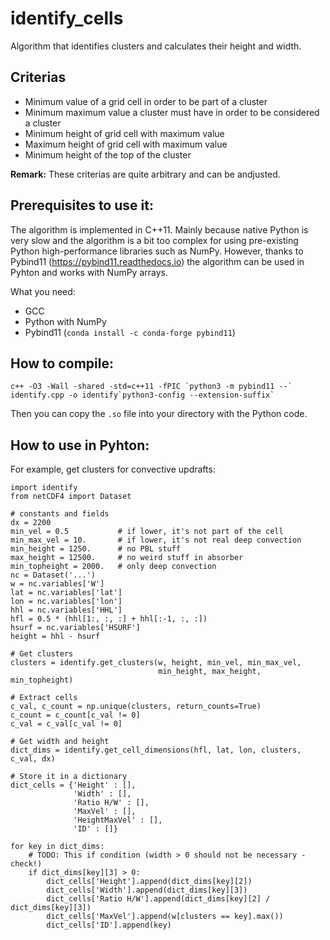# identify_cells

Algorithm that identifies clusters and calculates their height and width.

## Criterias
*  Minimum value of a grid cell in order to be part of a cluster
*  Minimum maximum value a cluster must have in order to be considered a cluster
*  Minimum height of grid cell with maximum value
*  Maximum height of grid cell with maximum value
*  Minimum height of the top of the cluster

**Remark:** These criterias are quite arbitrary and can be andjusted.

## Prerequisites to use it:
The algorithm is implemented in C++11. Mainly because native Python is very slow and the algorithm is a bit too complex for using pre-existing Python high-performance libraries such as NumPy. However, thanks to Pybind11 (https://pybind11.readthedocs.io) the algorithm can be used in Pyhton and works with NumPy arrays.

What you need:
*  GCC
*  Python with NumPy
*  Pybind11 (`conda install -c conda-forge pybind11`)

## How to compile:
```
c++ -O3 -Wall -shared -std=c++11 -fPIC `python3 -m pybind11 --` identify.cpp -o identify`python3-config --extension-suffix`
```
Then you can copy the `.so` file into your directory with the Python code.

## How to use in Pyhton:
For example, get clusters for convective updrafts:
```
import identify
from netCDF4 import Dataset

# constants and fields
dx = 2200
min_vel = 0.5           # if lower, it's not part of the cell
min_max_vel = 10.       # if lower, it's not real deep convection
min_height = 1250.      # no PBL stuff
max_height = 12500.     # no weird stuff in absorber
min_topheight = 2000.   # only deep convection
nc = Dataset('...')
w = nc.variables['W']
lat = nc.variables['lat']
lon = nc.variables['lon']
hhl = nc.variables['HHL']
hfl = 0.5 * (hhl[1:, :, :] + hhl[:-1, :, :])
hsurf = nc.variables['HSURF']
height = hhl - hsurf

# Get clusters
clusters = identify.get_clusters(w, height, min_vel, min_max_vel,
                                 min_height, max_height, min_topheight)

# Extract cells
c_val, c_count = np.unique(clusters, return_counts=True)
c_count = c_count[c_val != 0]
c_val = c_val[c_val != 0]

# Get width and height
dict_dims = identify.get_cell_dimensions(hfl, lat, lon, clusters, c_val, dx)

# Store it in a dictionary
dict_cells = {'Height' : [],
              'Width' : [],
              'Ratio H/W' : [],
              'MaxVel' : [],
              'HeightMaxVel' : [],
              'ID' : []}

for key in dict_dims:                               
    # TODO: This if condition (width > 0 should not be necessary - check!)
    if dict_dims[key][3] > 0:
        dict_cells['Height'].append(dict_dims[key][2])
        dict_cells['Width'].append(dict_dims[key][3])
        dict_cells['Ratio H/W'].append(dict_dims[key][2] / dict_dims[key][3])
        dict_cells['MaxVel'].append(w[clusters == key].max())
        dict_cells['ID'].append(key)
```
